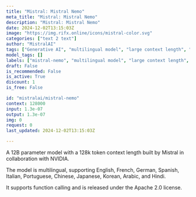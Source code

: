 ```yaml
---
title: "Mistral: Mistral Nemo"
meta_title: "Mistral: Mistral Nemo"
description: "Mistral: Mistral Nemo"
date: 2024-12-02T13:15:03Z
image: "https://img.rifx.online/icons/mistral-color.svg"
categories: ["text 2 text"]
author: "MistralAI"
tags: ["Generative AI", "multilingual model", "large context length", "MistralAI", "12B parameters", "Machine Learning", "Natural Language Processing", "Programming", "function calling", "Technology", "mistral-nemo"]
model_tags: []
labels: ["mistral-nemo", "multilingual model", "large context length", "function calling", "12B parameters"]
draft: False
is_recommended: False
is_active: True
discount: 1
is_free: False

id: "mistralai/mistral-nemo"
context: 128000
input: 1.3e-07
output: 1.3e-07
img: 0
request: 0
last_updated: 2024-12-02T13:15:03Z

---
```


A 12B parameter model with a 128k token context length built by Mistral in collaboration with NVIDIA.

The model is multilingual, supporting English, French, German, Spanish, Italian, Portuguese, Chinese, Japanese, Korean, Arabic, and Hindi.

It supports function calling and is released under the Apache 2.0 license.

